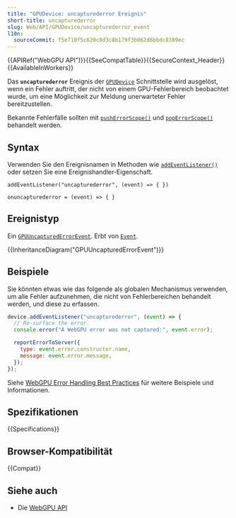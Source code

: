 ```yaml
---
title: "GPUDevice: uncapturederror Ereignis"
short-title: uncapturederror
slug: Web/API/GPUDevice/uncapturederror_event
l10n:
  sourceCommit: f5e710f5c620c8d3c8b179f3b062d6bbdc8389ec
---
```


{{APIRef("WebGPU API")}}{{SeeCompatTable}}{{SecureContext_Header}}{{AvailableInWorkers}}

Das **`uncapturederror`** Ereignis der [`GPUDevice`](/de/docs/Web/API/GPUDevice) Schnittstelle wird ausgelöst, wenn ein Fehler auftritt, der nicht von einem GPU-Fehlerbereich beobachtet wurde, um eine Möglichkeit zur Meldung unerwarteter Fehler bereitzustellen.

Bekannte Fehlerfälle sollten mit [`pushErrorScope()`](/de/docs/Web/API/GPUDevice/pushErrorScope) und [`popErrorScope()`](/de/docs/Web/API/GPUDevice/popErrorScope) behandelt werden.

## Syntax

Verwenden Sie den Ereignisnamen in Methoden wie [`addEventListener()`](/de/docs/Web/API/EventTarget/addEventListener) oder setzen Sie eine Ereignishandler-Eigenschaft.

```js-nolint
addEventListener("uncapturederror", (event) => { })

onuncapturederror = (event) => { }
```

## Ereignistyp

Ein [`GPUUncapturedErrorEvent`](/de/docs/Web/API/GPUUncapturedErrorEvent). Erbt von [`Event`](/de/docs/Web/API/Event).

{{InheritanceDiagram("GPUUncapturedErrorEvent")}}

## Beispiele

Sie könnten etwas wie das folgende als globalen Mechanismus verwenden, um alle Fehler aufzunehmen, die nicht von Fehlerbereichen behandelt werden, und diese zu erfassen.

```js
device.addEventListener("uncapturederror", (event) => {
  // Re-surface the error.
  console.error("A WebGPU error was not captured:", event.error);

  reportErrorToServer({
    type: event.error.constructor.name,
    message: event.error.message,
  });
});
```

Siehe [WebGPU Error Handling Best Practices](https://toji.dev/webgpu-best-practices/error-handling) für weitere Beispiele und Informationen.

## Spezifikationen

{{Specifications}}

## Browser-Kompatibilität

{{Compat}}

## Siehe auch

- Die [WebGPU API](/de/docs/Web/API/WebGPU_API)
